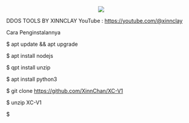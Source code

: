 <div align="center">
  <img src="https://cdn.filestackcontent.com/kk8OnYKPRUyRcajr6xu8"/>
</div>


DDOS TOOLS BY XINNCLAY
YouTube : https://youtube.com/@xinnclay



Cara Penginstalannya


$ apt update && apt upgrade


$ apt install nodejs


$ qpt install unzip


$ apt install python3


$ git clone https://github.com/XinnChan/XC-V1


$ unzip XC-V1


$ 
	

	
